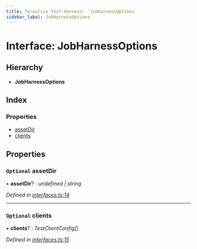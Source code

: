 ```yaml
---
title: Teraslice Test Harness: `JobHarnessOptions`
sidebar_label: JobHarnessOptions
---
```


# Interface: JobHarnessOptions

## Hierarchy

* **JobHarnessOptions**

## Index

### Properties

* [assetDir](jobharnessoptions.md#optional-assetdir)
* [clients](jobharnessoptions.md#optional-clients)

## Properties

### `Optional` assetDir

• **assetDir**? : *undefined | string*

*Defined in [interfaces.ts:14](https://github.com/terascope/teraslice/blob/78714a985/packages/teraslice-test-harness/src/interfaces.ts#L14)*

___

### `Optional` clients

• **clients**? : *TestClientConfig[]*

*Defined in [interfaces.ts:15](https://github.com/terascope/teraslice/blob/78714a985/packages/teraslice-test-harness/src/interfaces.ts#L15)*

